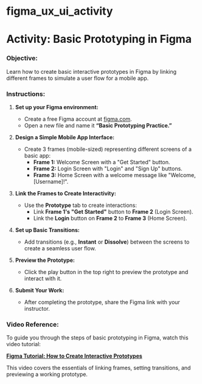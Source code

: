 # figma_ux_ui_activity

# **Activity: Basic Prototyping in Figma**

### **Objective:**
Learn how to create basic interactive prototypes in Figma by linking different frames to simulate a user flow for a mobile app.

### **Instructions:**

1. **Set up your Figma environment:**
   - Create a free Figma account at [figma.com](https://figma.com).
   - Open a new file and name it **“Basic Prototyping Practice.”**

2. **Design a Simple Mobile App Interface:**
   - Create 3 frames (mobile-sized) representing different screens of a basic app:
     - **Frame 1:** Welcome Screen with a "Get Started" button.
     - **Frame 2:** Login Screen with "Login" and "Sign Up" buttons.
     - **Frame 3:** Home Screen with a welcome message like "Welcome, [Username]!".
   
3. **Link the Frames to Create Interactivity:**
   - Use the **Prototype** tab to create interactions:
     - Link **Frame 1's "Get Started"** button to **Frame 2** (Login Screen).
     - Link the **Login** button on **Frame 2** to **Frame 3** (Home Screen).
   
4. **Set up Basic Transitions:**
   - Add transitions (e.g., **Instant** or **Dissolve**) between the screens to create a seamless user flow.

5. **Preview the Prototype:**
   - Click the play button in the top right to preview the prototype and interact with it.
   
6. **Submit Your Work:**
   - After completing the prototype, share the Figma link with your instructor.

### **Video Reference:**
To guide you through the steps of basic prototyping in Figma, watch this video tutorial:

[**Figma Tutorial: How to Create Interactive Prototypes**](https://www.youtube.com/watch?v=5WI0kL6Z1AA)

This video covers the essentials of linking frames, setting transitions, and previewing a working prototype.

 
